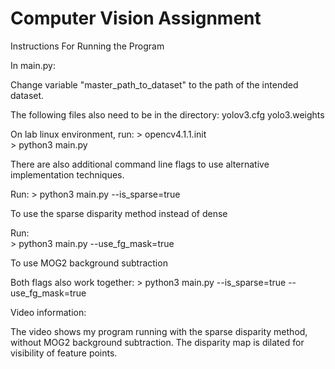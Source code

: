# Computer Vision Assignment

Instructions For Running the Program

In main.py:

Change variable "master_path_to_dataset" to the path of the intended dataset.

The following files also need to be in the directory:
	yolov3.cfg
	yolo3.weights


On lab linux environment, run:
	> opencv4.1.1.init	
	> python3 main.py

There are also additional command line flags to use alternative implementation techniques.

Run:
	> python3 main.py --is_sparse=true

To use the sparse disparity method instead of dense

Run:    
	> python3 main.py --use_fg_mask=true

To use MOG2 background subtraction

Both flags also work together:
	> python3 main.py --is_sparse=true --use_fg_mask=true



Video information:

The video shows my program running with the sparse disparity method, without MOG2 background subtraction. 
The disparity map is dilated for visibility of feature points.
